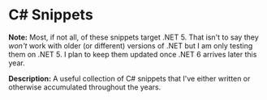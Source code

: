 # C# Snippets
**Note:** Most, if not all, of these snippets target .NET 5. That isn't to say they *won't* work with older (or different) versions of .NET but I am only testing them on .NET 5. I plan to keep them updated once .NET 6 arrives later this year.

**Description:** A useful collection of C# snippets that I've either written or otherwise accumulated throughout the years.
